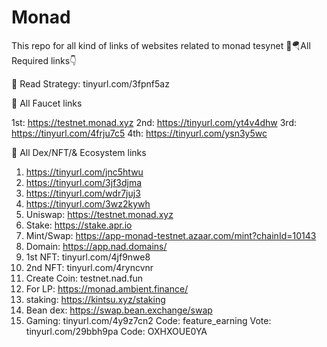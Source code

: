# Monad
This repo for all kind of links of websites related to monad tesynet
🤑🪂All Required links👇

🔹 Read Strategy: tinyurl.com/3fpnf5az

📎 All Faucet links

1st: https://testnet.monad.xyz 
2nd: https://tinyurl.com/yt4v4dhw
3rd: https://tinyurl.com/4frju7c5
4th: https://tinyurl.com/ysn3y5wc

📎 All Dex/NFT/& Ecosystem links

1) https://tinyurl.com/jnc5htwu
2) https://tinyurl.com/3jf3djma
3) https://tinyurl.com/wdr7juj3
4) https://tinyurl.com/3wz2kywh
5) Uniswap: https://testnet.monad.xyz
6) Stake: https://stake.apr.io
7)  Mint/Swap: https://app-monad-testnet.azaar.com/mint?chainId=10143
8) Domain: https://app.nad.domains/
9) 1st NFT: tinyurl.com/4jf9nwe8
10) 2nd NFT: tinyurl.com/4ryncvnr
11) Create Coin: testnet.nad.fun
12) For LP: https://monad.ambient.finance/
13) staking: https://kintsu.xyz/staking
14) Bean dex: https://swap.bean.exchange/swap
15) Gaming: tinyurl.com/4y9z7cn2
Code: feature_earning
 Vote: tinyurl.com/29bbh9pa
Code: OXHXOUE0YA

 
      
   
